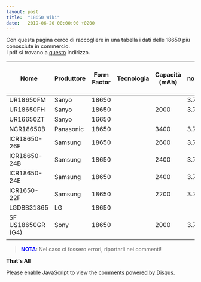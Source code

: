 ```yaml
---
layout: post
title:  "18650 Wiki"
date:   2019-06-20 00:00:00 +0200
---
```


Con questa pagina cerco di raccogliere in una tabella i dati delle 18650 più conosciute in commercio.  
I pdf si trovano a [questo](/media/18650/) indirizzo.

| Nome | Produttore | Form Factor | Tecnologia |Capacità (mAh) | V nominale ( V ) | V max ( V )|V min ( V )| I max ( A ) | I Picco ( A ) | I carica ( A ) | PDF |
|-------|--------|---------|---------|---------|---------|---------|---------|---------|---------|---------|---------|
| UR18650FM | Sanyo | 18650 | | | 3.7 | 4.2 | | | | | |
| UR18650FH | Sanyo | 18650 | |2000  | 3.7 | 4.2 | | | | | |
| UR16650ZT | Sanyo | 16650 |  |  |  | | | | | |
| NCR18650B | Panasonic | 18650 | | 3400 | 3.7 | 4.2 | | | | | |
| ICR18650-26F | Samsung | 18650 | | 2600 | 3.7 | 4.2 | | | | | | 
| ICR18650-24B | Samsung | 18650 | | 2400 | 3.7 | 4.2 | | | | | |
| ICR18650-24E | Samsung | 18650 | | 2400 | 3.7 | 4.2 | | | | | |
| ICR1650-22F |  Samsung | 18650 | | 2200 | 3.7 | 4.2 | | | | | |
| LGDBB31865 | LG | 18650 |  |  |  | | | | | | |
| SF US18650GR (G4) | Sony | 18650 |  | 2000 | 3.7 | 4.2 | 3.0 | | | 1 | SI |
| | | | | | | | | | | | |


  
><span style="color:blue">**NOTA**</span>:  Nel caso ci fossero errori, riportarli nei commenti! 

**That's All**


 
<div id="disqus_thread"></div>
<script>

/**
*  RECOMMENDED CONFIGURATION VARIABLES: EDIT AND UNCOMMENT THE SECTION BELOW TO INSERT DYNAMIC VALUES FROM YOUR PLATFORM OR CMS.
*  LEARN WHY DEFINING THESE VARIABLES IS IMPORTANT: https://disqus.com/admin/universalcode/#configuration-variables*/
/*
var disqus_config = function () {
this.page.url = https://pietrotti97.com/pagine/progetti/2019/06/20/18650.html;  // Replace PAGE_URL with your page's canonical URL variable
this.page.identifier = 18650wiki; // Replace PAGE_IDENTIFIER with your page's unique identifier variable
};
*/
(function() { // DON'T EDIT BELOW THIS LINE
var d = document, s = d.createElement('script');
s.src = 'https://pietrotti97.disqus.com/embed.js';
s.setAttribute('data-timestamp', +new Date());
(d.head || d.body).appendChild(s);
})();
</script>
<noscript>Please enable JavaScript to view the <a href="https://disqus.com/?ref_noscript">comments powered by Disqus.</a></noscript>
                            

